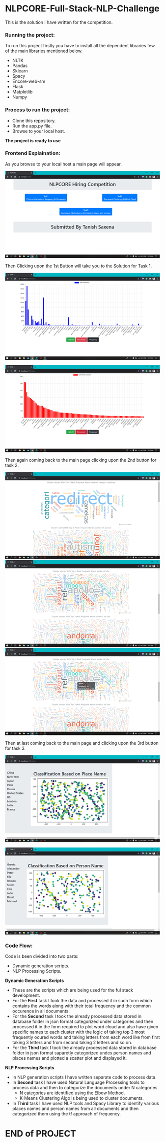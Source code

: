 # NLPCORE-Full-Stack-NLP-Challenge

This is the solution I have written for the competition.

### Running the project:
To run this project firstly you have to install all the dependent libraries few of the main libraries mentioned below.
* NLTK
* Pandas
* Sklearn
* Spacy
* Encore-web-sm
* Flask
* Matplotlib
* Numpy

### Process to run the project:
* Clone this repository.
* Run the app.py file.
* Browse to your local host.

**The project is ready to use**

### Frontend Explaination:
As you browse to your local host a main page will appear.

![Main Page](Images/Main_Index_Page.png)

Then Clicking upon the 1st Button will take you to the Solution for Task 1.

![Task 1 Frequency](Images/Chart_for_frequency.png)

![Task1 Occurence](Images/Chart_for_Occurence.png)

Then again coming back to the main page clicking upon the 2nd button for task 2.

![Task 2 1](Images/Document_clustering_1.png)
![Task 2 2](Images/Document_clustering_2.png)
![Task 2 3](Images/Frequency_visible_on_hover.png)

Then at last coming back to the main page and clicking upon the 3rd button for task 3.

![Task 3 Place](Images/clustering_places_name.png)

![Task 3 Person](Images/Clustering_person_name.png)

### Code Flow:

Code is been divided into two parts:
* Dynamic generation scripts.
* NLP Processing Scripts.

**Dynamic Generation Scripts**
* These are the scripts which are being used for the ful stack development.
* For the **First** task I took the data and processed it in such form which contains the words along with their total frequency and the common occurence in all documents.
* For the **Second** task I took the already processed data stored in database folder in json format categorized under categories and then processed it in the form required to plot word cloud and also have given specific names to each cluster with the logic of taking top 3 most frequently ocured words and taking letters from each word like from first taking 3 letters and from second taking 2 letters and so on.
* For the **Third** task I took the already processed data stored in database folder in json format saparetly categorized undes person names and places names and plotted a scatter plot and displayed it.

**NLP Processing Scripts**
* In NLP generation scripts I have written separate code to process data.
* In **Second** task I have used Natural Language Processing tools to process data and then to categorize the documents under N categories.
  * N categories are identified using the Elbow Method.
  * K-Means Clustering Algo is being used to cluster documents.
* In **Third** task I have used NLP tools and Spacy Library to identify various places names and person names from all documents and then categorized them using the tf approach of frequency.

# END of PROJECT 
